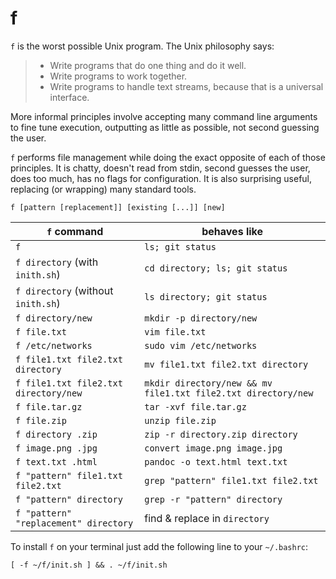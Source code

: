 # f

`f` is the worst possible Unix program. The Unix philosophy says:

> - Write programs that do one thing and do it well.
> - Write programs to work together.
> - Write programs to handle text streams, because that is a universal interface.

More informal principles involve accepting many command line arguments to fine tune execution, outputting as little as possible, not second guessing the user.

`f` performs file management while doing the exact opposite of each of those principles. It is chatty, doesn't read from stdin, second guesses the user, does too much, has no flags for configuration. It is also surprising useful, replacing (or wrapping) many standard tools.

    f [pattern [replacement]] [existing [...]] [new]

| `f` command | behaves like |
|-----|------|
| `f` | `ls; git status` |
| `f directory` (with `inith.sh`) | `cd directory; ls; git status` |
| `f directory` (without `inith.sh`) | `ls directory; git status` |
| `f directory/new` | `mkdir -p directory/new` |
| `f file.txt` | `vim file.txt` |
| `f /etc/networks` | `sudo vim /etc/networks` |
| `f file1.txt file2.txt directory` | `mv file1.txt file2.txt directory` |
| `f file1.txt file2.txt directory/new` | `mkdir directory/new && mv file1.txt file2.txt directory/new` |
| `f file.tar.gz` | `tar -xvf file.tar.gz` |
| `f file.zip` | `unzip file.zip` |
| `f directory .zip` | `zip -r directory.zip directory` |
| `f image.png .jpg` | `convert image.png image.jpg` |
| `f text.txt .html` | `pandoc -o text.html text.txt` |
| `f "pattern" file1.txt file2.txt` | `grep "pattern" file1.txt file2.txt` |
| `f "pattern" directory` | `grep -r "pattern" directory` |
| `f "pattern" "replacement" directory` | find & replace in `directory` |

To install `f` on your terminal just add the following line to your `~/.bashrc`:

    [ -f ~/f/init.sh ] && . ~/f/init.sh
